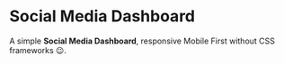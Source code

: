 # Social Media Dashboard

A simple **Social Media Dashboard**, responsive Mobile First without CSS frameworks :wink:.


